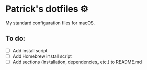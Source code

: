# Patrick's dotfiles ⚙️
My standard configuration files for macOS.

## To do:
- [ ] Add install script
- [ ] Add Homebrew install script
- [ ] Add sections (installation, dependencies, etc.) to README.md
